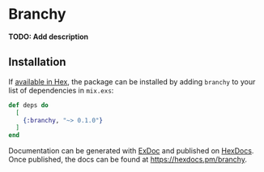 # Branchy

**TODO: Add description**

## Installation

If [available in Hex](https://hex.pm/docs/publish), the package can be installed
by adding `branchy` to your list of dependencies in `mix.exs`:

```elixir
def deps do
  [
    {:branchy, "~> 0.1.0"}
  ]
end
```

Documentation can be generated with [ExDoc](https://github.com/elixir-lang/ex_doc)
and published on [HexDocs](https://hexdocs.pm). Once published, the docs can
be found at <https://hexdocs.pm/branchy>.

